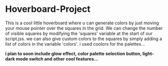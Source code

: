 # Hoverboard-Project
This is a cool little hoverboard where u can generate colors by just moving your mouse pointer over the squares in the grid.
We can change the number of visible squares by modifying the 'squares' variable at the start of our script.jss.
we can also give custom colors to the squares by simply adding a list of colors in the variable 'colors'.
i used coolors for the palettes...

**i plan to soon include glow effect, color palette selection button, light-dark mode switch and other cool features...**
